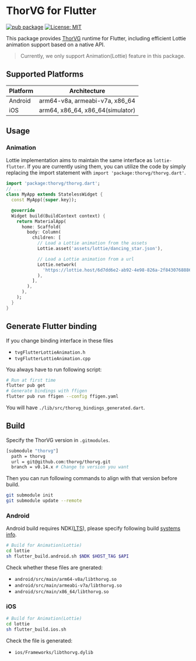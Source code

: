 # ThorVG for Flutter

[![pub package](https://img.shields.io/pub/v/thorvg.svg)](https://pub.dev/packages/thorvg.svg)
[![License: MIT](https://img.shields.io/badge/License-MIT-green.svg)](https://opensource.org/licenses/MIT)

This package provides [ThorVG](https://github.com/thorvg/thorvg) runtime for Flutter, including efficient Lottie animation support based on a native API.

> Currently, we only support Animation(Lottie) feature in this package.

## Supported Platforms

| Platform | Architecture |
| ------------- | ------------- |
| Android | arm64-v8a, armeabi-v7a, x86_64 |
| iOS | arm64, x86_64, x86_64(simulator) |

## Usage

### Animation
Lottie implementation aims to maintain the same interface as `lottie-flutter`. If you are currently using them, you can utilize the code by simply replacing the import statement with `import 'package:thorvg/thorvg.dart'`.

```dart
import 'package:thorvg/thorvg.dart';
// ...
class MyApp extends StatelessWidget {
  const MyApp({super.key});

  @override
  Widget build(BuildContext context) {
    return MaterialApp(
      home: Scaffold(
        body: Column(
          children: [
            // Load a Lottie animation from the assets
            Lottie.asset('assets/lottie/dancing_star.json'),

            // Load a Lottie animation from a url
            Lottie.network(
              'https://lottie.host/6d7dd6e2-ab92-4e98-826a-2f8430768886/NGnHQ6brWA.json'
            ),
          ],
        ),
      ),
    );
  }
}
```

## Generate Flutter binding

If you change binding interface in these files
- `tvgFlutterLottieAnimation.h`
- `tvgFlutterLottieAnimation.cpp`

You always have to run following script:

```sh
# Run at first time
flutter pub get
# Generate bindings with ffigen
flutter pub run ffigen --config ffigen.yaml
```

You will have `./lib/src/thorvg_bindings_generated.dart`.


## Build

Specify the ThorVG version in `.gitmodules`.

```sh
[submodule "thorvg"]
  path = thorvg
  url = git@github.com:thorvg/thorvg.git
  branch = v0.14.x # Change to version you want
```

Then you can run following commands to align with that version before build.

```sh
git submodule init
git submodule update --remote
```

### Android

Android build requires NDK([LTS](https://developer.android.com/ndk/downloads#lts-downloads)), please specify following build [systems info](https://developer.android.com/ndk/guides/other_build_systems?_gl=1*19sk6gt*_up*MQ..*_ga*MTYxMjIxMTcwMi4xNzE0MTE5NTk1*_ga_6HH9YJMN9M*MTcxNDExOTU5NS4xLjAuMTcxNDExOTU5NS4wLjAuMA..#overview).

```sh
# Build for Animation(Lottie)
cd lottie
sh flutter_build.android.sh $NDK $HOST_TAG $API
```

Check whether these files are gnerated:
- `android/src/main/arm64-v8a/libthorvg.so`
- `android/src/main/armeabi-v7a/libthorvg.so`
- `android/src/main/x86_64/libthorvg.so`

### iOS
```sh
# Build for Animation(Lottie)
cd lottie
sh flutter_build.ios.sh
```

Check the file is generated:
- `ios/Frameworks/libthorvg.dylib`
